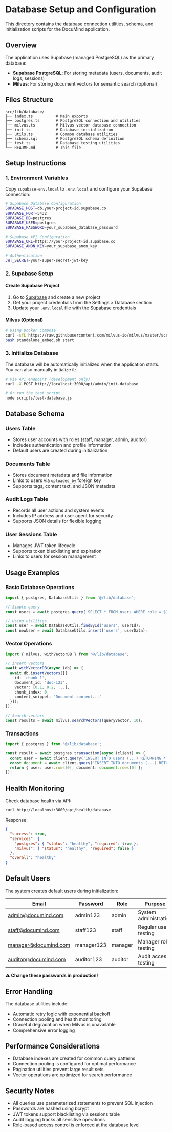 # Database Setup and Configuration

This directory contains the database connection utilities, schema, and initialization scripts for the DocuMind application.

## Overview

The application uses Supabase (managed PostgreSQL) as the primary database:
- **Supabase PostgreSQL**: For storing metadata (users, documents, audit logs, sessions)
- **Milvus**: For storing document vectors for semantic search (optional)

## Files Structure

```
src/lib/database/
├── index.ts          # Main exports
├── postgres.ts       # PostgreSQL connection and utilities
├── milvus.ts         # Milvus vector database connection
├── init.ts           # Database initialization
├── utils.ts          # Common database utilities
├── schema.sql        # PostgreSQL schema definition
├── test.ts           # Database testing utilities
└── README.md         # This file
```

## Setup Instructions

### 1. Environment Variables

Copy `supabase-env.local` to `.env.local` and configure your Supabase connection:

```bash
# Supabase Database Configuration
SUPABASE_HOST=db.your-project-id.supabase.co
SUPABASE_PORT=5432
SUPABASE_DB=postgres
SUPABASE_USER=postgres
SUPABASE_PASSWORD=your_supabase_database_password

# Supabase API Configuration
SUPABASE_URL=https://your-project-id.supabase.co
SUPABASE_ANON_KEY=your_supabase_anon_key

# Authentication
JWT_SECRET=your-super-secret-jwt-key
```

### 2. Supabase Setup

#### Create Supabase Project
1. Go to [Supabase](https://supabase.com) and create a new project
2. Get your project credentials from the Settings > Database section
3. Update your `.env.local` file with the Supabase credentials

#### Milvus (Optional)
```bash
# Using Docker Compose
curl -sfL https://raw.githubusercontent.com/milvus-io/milvus/master/scripts/standalone_embed.sh -o standalone_embed.sh
bash standalone_embed.sh start
```

### 3. Initialize Database

The database will be automatically initialized when the application starts. You can also manually initialize it:

```bash
# Via API endpoint (development only)
curl -X POST http://localhost:3000/api/admin/init-database

# Or run the test script
node scripts/test-database.js
```

## Database Schema

### Users Table
- Stores user accounts with roles (staff, manager, admin, auditor)
- Includes authentication and profile information
- Default users are created during initialization

### Documents Table
- Stores document metadata and file information
- Links to users via `uploaded_by` foreign key
- Supports tags, content text, and JSON metadata

### Audit Logs Table
- Records all user actions and system events
- Includes IP address and user agent for security
- Supports JSON details for flexible logging

### User Sessions Table
- Manages JWT token lifecycle
- Supports token blacklisting and expiration
- Links to users for session management

## Usage Examples

### Basic Database Operations

```typescript
import { postgres, DatabaseUtils } from '@/lib/database';

// Simple query
const users = await postgres.query('SELECT * FROM users WHERE role = $1', ['admin']);

// Using utilities
const user = await DatabaseUtils.findById('users', userId);
const newUser = await DatabaseUtils.insert('users', userData);
```

### Vector Operations

```typescript
import { milvus, withVectorDB } from '@/lib/database';

// Insert vectors
await withVectorDB(async (db) => {
  await db.insertVectors([{
    id: 'chunk-1',
    document_id: 'doc-123',
    vector: [0.1, 0.2, ...],
    chunk_index: 0,
    content_snippet: 'Document content...'
  }]);
});

// Search vectors
const results = await milvus.searchVectors(queryVector, 10);
```

### Transactions

```typescript
import { postgres } from '@/lib/database';

const result = await postgres.transaction(async (client) => {
  const user = await client.query('INSERT INTO users (...) RETURNING *', [...]);
  const document = await client.query('INSERT INTO documents (...) RETURNING *', [...]);
  return { user: user.rows[0], document: document.rows[0] };
});
```

## Health Monitoring

Check database health via API:

```bash
curl http://localhost:3000/api/health/database
```

Response:
```json
{
  "success": true,
  "services": {
    "postgres": { "status": "healthy", "required": true },
    "milvus": { "status": "healthy", "required": false }
  },
  "overall": "healthy"
}
```

## Default Users

The system creates default users during initialization:

| Email | Password | Role | Purpose |
|-------|----------|------|---------|
| admin@documind.com | admin123 | admin | System administration |
| staff@documind.com | staff123 | staff | Regular user testing |
| manager@documind.com | manager123 | manager | Manager role testing |
| auditor@documind.com | auditor123 | auditor | Audit access testing |

**⚠️ Change these passwords in production!**

## Error Handling

The database utilities include:
- Automatic retry logic with exponential backoff
- Connection pooling and health monitoring
- Graceful degradation when Milvus is unavailable
- Comprehensive error logging

## Performance Considerations

- Database indexes are created for common query patterns
- Connection pooling is configured for optimal performance
- Pagination utilities prevent large result sets
- Vector operations are optimized for search performance

## Security Notes

- All queries use parameterized statements to prevent SQL injection
- Passwords are hashed using bcrypt
- JWT tokens support blacklisting via sessions table
- Audit logging tracks all sensitive operations
- Role-based access control is enforced at the database level